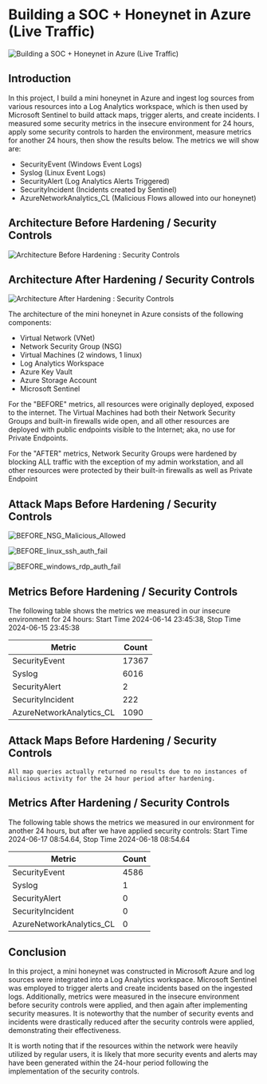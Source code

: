 # Building a SOC + Honeynet in Azure (Live Traffic)
![Building a SOC + Honeynet in Azure (Live Traffic)](https://github.com/mquijivix/Azure-SOC--Honeynet/assets/173574799/ce2cc6b6-e44c-4deb-aef0-f23b46f11b0f)


## Introduction

In this project, I build a mini honeynet in Azure and ingest log sources from various resources into a Log Analytics workspace, which is then used by Microsoft Sentinel to build attack maps, trigger alerts, and create incidents. I measured some security metrics in the insecure environment for 24 hours, apply some security controls to harden the environment, measure metrics for another 24 hours, then show the results below. The metrics we will show are:

- SecurityEvent (Windows Event Logs)
- Syslog (Linux Event Logs)
- SecurityAlert (Log Analytics Alerts Triggered)
- SecurityIncident (Incidents created by Sentinel)
- AzureNetworkAnalytics_CL (Malicious Flows allowed into our honeynet)

## Architecture Before Hardening / Security Controls
![Architecture Before Hardening : Security Controls](https://github.com/mquijivix/Azure-SOC--Honeynet/assets/173574799/727867e4-63b9-43f0-b151-b9f450c4f1d5)


## Architecture After Hardening / Security Controls
![Architecture After Hardening : Security Controls](https://github.com/mquijivix/Azure-SOC--Honeynet/assets/173574799/a6e6e675-bd58-40b4-942d-68250d8461e3)


The architecture of the mini honeynet in Azure consists of the following components:

- Virtual Network (VNet)
- Network Security Group (NSG)
- Virtual Machines (2 windows, 1 linux)
- Log Analytics Workspace
- Azure Key Vault
- Azure Storage Account
- Microsoft Sentinel

For the "BEFORE" metrics, all resources were originally deployed, exposed to the internet. The Virtual Machines had both their Network Security Groups and built-in firewalls wide open, and all other resources are deployed with public endpoints visible to the Internet; aka, no use for Private Endpoints.

For the "AFTER" metrics, Network Security Groups were hardened by blocking ALL traffic with the exception of my admin workstation, and all other resources were protected by their built-in firewalls as well as Private Endpoint

## Attack Maps Before Hardening / Security Controls
![BEFORE_NSG_Malicious_Allowed](https://github.com/mquijivix/Azure-SOC--Honeynet/assets/173574799/305b4d0c-55e8-4246-88c4-fa8bb953b63d)

![BEFORE_linux_ssh_auth_fail](https://github.com/mquijivix/Azure-SOC--Honeynet/assets/173574799/5f3e8e67-fe09-4d44-8723-8f8669e4b263)

![BEFORE_windows_rdp_auth_fail](https://github.com/mquijivix/Azure-SOC--Honeynet/assets/173574799/016b9f27-00a4-433d-8abb-cc2f63a62bf5)


## Metrics Before Hardening / Security Controls

The following table shows the metrics we measured in our insecure environment for 24 hours:
Start Time 2024-06-14 23:45:38,
Stop Time  2024-06-15 23:45:38

| Metric                   | Count
| ------------------------ | -----
| SecurityEvent            | 17367
| Syslog                   | 6016
| SecurityAlert            | 2
| SecurityIncident         | 222
| AzureNetworkAnalytics_CL | 1090

## Attack Maps Before Hardening / Security Controls

```All map queries actually returned no results due to no instances of malicious activity for the 24 hour period after hardening.```

## Metrics After Hardening / Security Controls

The following table shows the metrics we measured in our environment for another 24 hours, but after we have applied security controls:
Start Time 2024-06-17 08:54.64,
Stop Time 2024-06-18 08:54.64

| Metric                   | Count
| ------------------------ | -----
| SecurityEvent            | 4586
| Syslog                   | 1
| SecurityAlert            | 0
| SecurityIncident         | 0
| AzureNetworkAnalytics_CL | 0

## Conclusion

In this project, a mini honeynet was constructed in Microsoft Azure and log sources were integrated into a Log Analytics workspace. Microsoft Sentinel was employed to trigger alerts and create incidents based on the ingested logs. Additionally, metrics were measured in the insecure environment before security controls were applied, and then again after implementing security measures. It is noteworthy that the number of security events and incidents were drastically reduced after the security controls were applied, demonstrating their effectiveness.

It is worth noting that if the resources within the network were heavily utilized by regular users, it is likely that more security events and alerts may have been generated within the 24-hour period following the implementation of the security controls.
